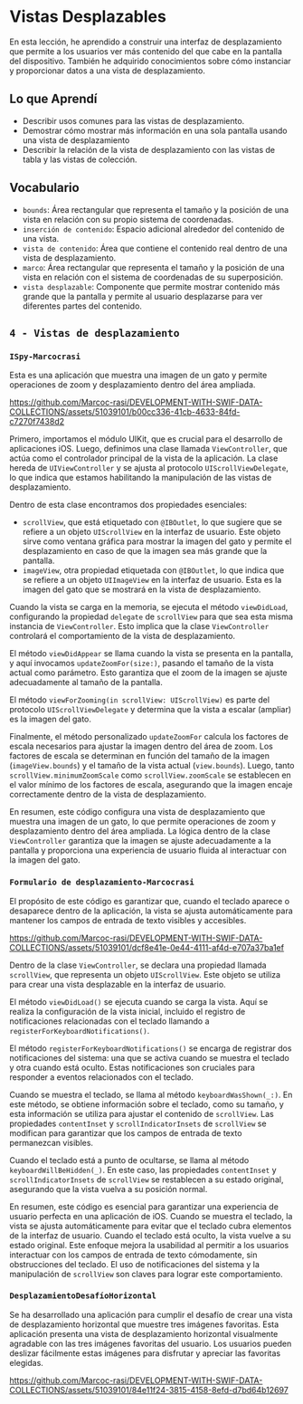 # Vistas Desplazables

En esta lección, he aprendido a construir una interfaz de desplazamiento que permite a los usuarios ver más contenido del que cabe en la pantalla del dispositivo. También he adquirido conocimientos sobre cómo instanciar y proporcionar datos a una vista de desplazamiento.

## Lo que Aprendí

- Describir usos comunes para las vistas de desplazamiento.
- Demostrar cómo mostrar más información en una sola pantalla usando una vista de desplazamiento
- Describir la relación de la vista de desplazamiento con las vistas de tabla y las vistas de colección.

## Vocabulario
- `bounds`: Área rectangular que representa el tamaño y la posición de una vista en relación con su propio sistema de coordenadas.
- `inserción de contenido`: Espacio adicional alrededor del contenido de una vista.
- `vista de contenido`: Área que contiene el contenido real dentro de una vista de desplazamiento.
- `marco`: Área rectangular que representa el tamaño y la posición de una vista en relación con el sistema de coordenadas de su superposición.
- `vista desplazable`: Componente que permite mostrar contenido más grande que la pantalla y permite al usuario desplazarse para ver diferentes partes del contenido.

## `4 - Vistas de desplazamiento`

### `ISpy-Marcocrasi`

Esta es  una aplicación que muestra una imagen de un gato y permite operaciones de zoom y desplazamiento dentro del área ampliada.

https://github.com/Marcoc-rasi/DEVELOPMENT-WITH-SWIF-DATA-COLLECTIONS/assets/51039101/b00cc336-41cb-4633-84fd-c7270f7438d2

Primero, importamos el módulo UIKit, que es crucial para el desarrollo de aplicaciones iOS. Luego, definimos una clase llamada `ViewController`, que actúa como el controlador principal de la vista de la aplicación. La clase hereda de `UIViewController` y se ajusta al protocolo `UIScrollViewDelegate`, lo que indica que estamos habilitando la manipulación de las vistas de desplazamiento.

Dentro de esta clase encontramos dos propiedades esenciales:
- `scrollView`, que está etiquetado con `@IBOutlet`, lo que sugiere que se refiere a un objeto `UIScrollView` en la interfaz de usuario. Este objeto sirve como ventana gráfica para mostrar la imagen del gato y permite el desplazamiento en caso de que la imagen sea más grande que la pantalla.
- `imageView`, otra propiedad etiquetada con `@IBOutlet`, lo que indica que se refiere a un objeto `UIImageView` en la interfaz de usuario. Esta es la imagen del gato que se mostrará en la vista de desplazamiento.

Cuando la vista se carga en la memoria, se ejecuta el método `viewDidLoad`, configurando la propiedad `delegate` de `scrollView` para que sea esta misma instancia de `ViewController`. Esto implica que la clase `ViewController` controlará el comportamiento de la vista de desplazamiento.

El método `viewDidAppear` se llama cuando la vista se presenta en la pantalla, y aquí invocamos `updateZoomFor(size:)`, pasando el tamaño de la vista actual como parámetro. Esto garantiza que el zoom de la imagen se ajuste adecuadamente al tamaño de la pantalla.

El método `viewForZooming(in scrollView: UIScrollView)` es parte del protocolo `UIScrollViewDelegate` y determina que la vista a escalar (ampliar) es la imagen del gato.

Finalmente, el método personalizado `updateZoomFor` calcula los factores de escala necesarios para ajustar la imagen dentro del área de zoom. Los factores de escala se determinan en función del tamaño de la imagen (`imageView.bounds`) y el tamaño de la vista actual (`view.bounds`). Luego, tanto `scrollView.minimumZoomScale` como `scrollView.zoomScale` se establecen en el valor mínimo de los factores de escala, asegurando que la imagen encaje correctamente dentro de la vista de desplazamiento.

En resumen, este código configura una vista de desplazamiento que muestra una imagen de un gato, lo que permite operaciones de zoom y desplazamiento dentro del área ampliada. La lógica dentro de la clase `ViewController` garantiza que la imagen se ajuste adecuadamente a la pantalla y proporciona una experiencia de usuario fluida al interactuar con la imagen del gato.

### `Formulario de desplazamiento-Marcocrasi`

El propósito de este código es garantizar que, cuando el teclado aparece o desaparece dentro de la aplicación, la vista se ajusta automáticamente para mantener los campos de entrada de texto visibles y accesibles.

https://github.com/Marcoc-rasi/DEVELOPMENT-WITH-SWIF-DATA-COLLECTIONS/assets/51039101/dcf8e41e-0e44-4111-af4d-e707a37ba1ef

Dentro de la clase `ViewController`, se declara una propiedad llamada `scrollView`, que representa un objeto `UIScrollView`. Este objeto se utiliza para crear una vista desplazable en la interfaz de usuario.

El método `viewDidLoad()` se ejecuta cuando se carga la vista. Aquí se realiza la configuración de la vista inicial, incluido el registro de notificaciones relacionadas con el teclado llamando a `registerForKeyboardNotifications()`.

El método `registerForKeyboardNotifications()` se encarga de registrar dos notificaciones del sistema: una que se activa cuando se muestra el teclado y otra cuando está oculto. Estas notificaciones son cruciales para responder a eventos relacionados con el teclado.

Cuando se muestra el teclado, se llama al método `keyboardWasShown(_:)`. En este método, se obtiene información sobre el teclado, como su tamaño, y esta información se utiliza para ajustar el contenido de `scrollView`. Las propiedades `contentInset` y `scrollIndicatorInsets` de `scrollView` se modifican para garantizar que los campos de entrada de texto permanezcan visibles.

Cuando el teclado está a punto de ocultarse, se llama al método `keyboardWillBeHidden(_)`. En este caso, las propiedades `contentInset` y `scrollIndicatorInsets` de `scrollView` se restablecen a su estado original, asegurando que la vista vuelva a su posición normal.

En resumen, este código es esencial para garantizar una experiencia de usuario perfecta en una aplicación de iOS. Cuando se muestra el teclado, la vista se ajusta automáticamente para evitar que el teclado cubra elementos de la interfaz de usuario. Cuando el teclado está oculto, la vista vuelve a su estado original. Este enfoque mejora la usabilidad al permitir a los usuarios interactuar con los campos de entrada de texto cómodamente, sin obstrucciones del teclado. El uso de notificaciones del sistema y la manipulación de `scrollView` son claves para lograr este comportamiento.

### `DesplazamientoDesafíoHorizontal`

Se ha desarrollado una aplicación para cumplir el desafío de crear una vista de desplazamiento horizontal que muestre tres imágenes favoritas. Esta aplicación presenta una vista de desplazamiento horizontal visualmente agradable con las tres imágenes favoritas del usuario. Los usuarios pueden deslizar fácilmente estas imágenes para disfrutar y apreciar las favoritas elegidas.

https://github.com/Marcoc-rasi/DEVELOPMENT-WITH-SWIF-DATA-COLLECTIONS/assets/51039101/84e11f24-3815-4158-8efd-d7bd64b12697

